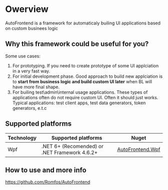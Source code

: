 # Owerview

AutoFrontend is a framework for automaticaly builing UI applications based on custom businees logic

## Why this framework could be useful for you?

Some use cases:

1. For prototyping. If you need to create prototype of some UI applciation in a very fast way.
2. For initial development phase.
   Good approach to build new applciation is to **start from business logic and build custom UI later** when BL will have more final shape.
3. For builing test\admin\internal usage applications. These types of applications often do not require custom UI. Often it should just works. Typical applications: test client apps, test data generators, token generators, e.t.c

## Supported platforms

| Technology | Supported platforms                           | Nuget                                                               |
| ---------- | --------------------------------------------- | ------------------------------------------------------------------- |
| Wpf        | .NET 6+ (Recomended) or .NET Framework 4.6.2+ | [AutoFrontend.Wpf](https://www.nuget.org/packages/AutoFrontend.Wpf) |

## How to use and more info

https://github.com/Romfos/AutoFrontend
